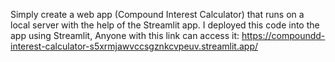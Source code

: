 Simply create a web app (Compound Interest Calculator) that runs on a local server with the help of the Streamlit app. 
I deployed this code into the app using Streamlit, Anyone with this link can access it:
https://compoundd-interest-calculator-s5xrmjawvccsgznkcvpeuv.streamlit.app/
